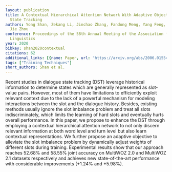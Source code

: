```yaml
---
layout: publication
title: A Contextual Hierarchical Attention Network With Adaptive Objective For Dialogue
  State Tracking
authors: Yong Shan, Zekang Li, Jinchao Zhang, Fandong Meng, Yang Feng, Cheng Niu,
  Jie Zhou
conference: Proceedings of the 58th Annual Meeting of the Association for Computational
  Linguistics
year: 2020
bibkey: shan2020contextual
citations: 62
additional_links: [{name: Paper, url: 'https://arxiv.org/abs/2006.01554'}]
tags: ["Training Techniques"]
short_authors: Shan et al.
---
```

Recent studies in dialogue state tracking (DST) leverage historical
information to determine states which are generally represented as slot-value
pairs. However, most of them have limitations to efficiently exploit relevant
context due to the lack of a powerful mechanism for modeling interactions
between the slot and the dialogue history. Besides, existing methods usually
ignore the slot imbalance problem and treat all slots indiscriminately, which
limits the learning of hard slots and eventually hurts overall performance. In
this paper, we propose to enhance the DST through employing a contextual
hierarchical attention network to not only discern relevant information at both
word level and turn level but also learn contextual representations. We further
propose an adaptive objective to alleviate the slot imbalance problem by
dynamically adjust weights of different slots during training. Experimental
results show that our approach reaches 52.68% and 58.55% joint accuracy on
MultiWOZ 2.0 and MultiWOZ 2.1 datasets respectively and achieves new
state-of-the-art performance with considerable improvements (+1.24% and
+5.98%).